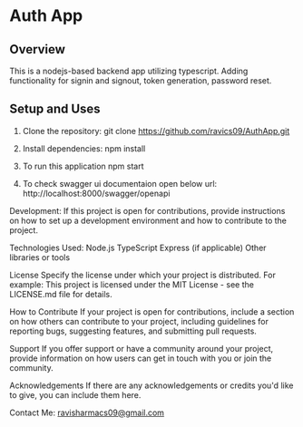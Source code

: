 # Auth App

## Overview

This is a nodejs-based backend app utilizing typescript. Adding functionality for signin and signout, token generation, password reset.

## Setup and Uses

1. Clone the repository:
git clone https://github.com/ravics09/AuthApp.git

2. Install dependencies:
npm install

3. To run this application
npm start

4. To check swagger ui documentaion open below url:
http://localhost:8000/swagger/openapi

Development:
If this project is open for contributions, provide instructions on how to set up a development environment and how to contribute to the project.

Technologies Used:
Node.js
TypeScript
Express (if applicable)
Other libraries or tools

License
Specify the license under which your project is distributed. For example:
This project is licensed under the MIT License - see the LICENSE.md file for details.

How to Contribute
If your project is open for contributions, include a section on how others can contribute to your project, including guidelines for reporting bugs, suggesting features, and submitting pull requests.

Support
If you offer support or have a community around your project, provide information on how users can get in touch with you or join the community.

Acknowledgements
If there are any acknowledgements or credits you'd like to give, you can include them here.

Contact Me:
ravisharmacs09@gmail.com